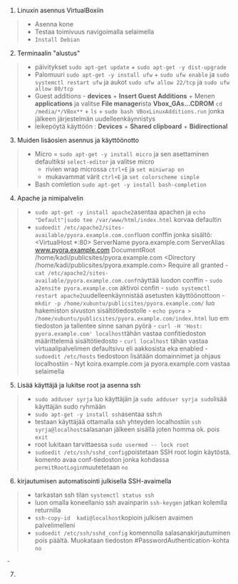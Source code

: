 1. Linuxin asennus VirtualBoxiin
 > - Asenna kone
 > - Testaa toimivuus navigoimalla selaimella
 > - `Install Debian`
   
2. Terminaalin "alustus"
>  - päivitykset
>     `sudo apt-get update` + `sudo apt-get -y dist-upgrade`
>  - Palomuuri
>     `sudo apt-get -y install ufw` + `sudo ufw enable` ja `sudo systemctl restart ufw`
>    ja aukot `sudo ufw allow 22/tcp` ja `sudo ufw allow 80/tcp`
>  - Guest additions - **devices** + **Insert Guest Additions** + Menen **applications** ja valitse **File manager**ista **Vbox_GAs...CDROM**
>        `cd /media/*/VBox**` + `ls` + `sudo bash VBoxLinuxAdditions.run` jonka jälkeen järjestelmän uudelleenkäynnistys
>  - leikepöytä käyttöön : **Devices** + **Shared clipboard** + **Bidirectional**

3. Muiden lisäosien asennus ja käyttöönotto
>    - Micro = `sudo apt-get -y install micro` ja sen asettaminen defaultiksi `select-editor` ja valitse micro
>        - rivien wrap microssa `ctrl+E` ja `set miniwrap on`
>        - mukavammat värit `ctrl+E` ja `set colorscheme simple`
>    - Bash comletion `sudo apt-get -y install bash-completion`
>     
4. Apache ja nimipalvelin
>    - `sudo apt-get -y install apache2`asentaa apachen ja `echo "Default"|sudo tee /var/www/html/index.html` korvaa defaultin
>    - `sudoedit /etc/apache2/sites-available/pyora.example.com.conf`luon conffin jonka sisältö:
>          <VirtualHost *:80>
>         ServerName pyora.example.com
>         ServerAlias www.pyora.example.com
>          DocumentRoot /home/kadi/publicsites/pyora.example.com
>          <Directory /home/kadi/publicsites/pyora.example.com>
>            Require all granted
>          </Directory>
>         </VirtualHost>
>     - `cat /etc/apache2/sites-available/pyora.example.com.conf`näyttää luodon conffin
>     - `sudo a2ensite pyora.example.com` aktivoi confin
>     - `sudo systemctl restart apache2`uudelleenkäynnistää asetusten käyttöönottoon
>     - `mkdir -p /home/xubuntu/publicsites/pyora.example.com/` luo hakemiston sivuston sisältötiedostolle
>     - `echo pyora > /home/xubuntu/publicsites/pyora.example.com/index.html` luo em tiedoston ja tallentee sinne sanan pyörä
>     - `curl -H 'Host: pyora.example.com' localhost`tähän vastaa confitiedoston määrittelemä sisältötiedosto
>     - `curl localhost`  tähän vastaa virtuaalipalvelimen defaultsivu eli aakkosista eka enabled
>     - `sudoedit /etc/hosts` tiedostoon lisätään domainnimet ja ohjaus localhostiin
>     - Nyt koira.example.com ja pyora.example.com vastaa selaimella

5. Lisää käyttäjä ja lukitse root ja asenna ssh

>    - `sudo adduser syrja` luo käyttäjän ja `sudo adduser syrja sudo`lisää käyttäjän sudo ryhmään
>    - `sudo apt-get -y install ssh`asentaa ssh:n
>    - testaan käyttäjää ottamalla ssh yhteyden localhostiin `ssh syrja@localhost`salasanan jälkeen sisällä joten homma ok. pois `exit`
>    - root lukitaan tarvittaessa `sudo usermod -- lock root`
>    - `sudoedit /etc/ssh/sshd_config`poistetaan SSH root login käytöstä. komento avaa conf-tiedoston jonka kohdassa `permitRootLogin`muutetetaan `no`
       
6.  kirjautumisen automatisointi julkisella SSH-avaimella
>   - tarkastan ssh tilan `systemctl status ssh`
>   - luon omalla koneellanio ssh avainparin `ssh-keygen` jatkan kolemlla returnilla
>   - `ssh-copy-id  kadi@localhost`kopioin julkisen avaimen palvelimelleni
>   - `sudoedit /etc/ssh/sshd_config` komennolla salasanakirjautuminen pois päältä. Muokataan tiedoston #PasswordAuthentication-kohta `no`
  

    - 
7.  

